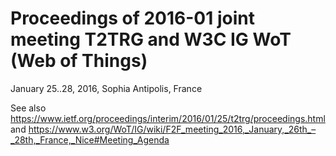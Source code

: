 # Proceedings of 2016-01 joint meeting T2TRG and W3C IG WoT (Web of Things)

January 25..28, 2016, Sophia Antipolis, France

See also
https://www.ietf.org/proceedings/interim/2016/01/25/t2trg/proceedings.html
and https://www.w3.org/WoT/IG/wiki/F2F_meeting_2016,_January,_26th_–_28th,_France,_Nice#Meeting_Agenda
